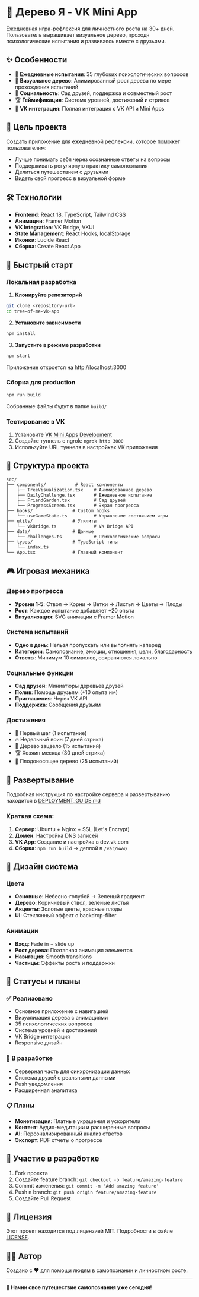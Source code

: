 # 🌳 Дерево Я - VK Mini App

Ежедневная игра-рефлексия для личностного роста на 30+ дней. Пользователь выращивает визуальное дерево, проходя психологические испытания и развиваясь вместе с друзьями.

## ✨ Особенности

- 🌱 **Ежедневные испытания**: 35 глубоких психологических вопросов
- 🎨 **Визуальное дерево**: Анимированный рост дерева по мере прохождения испытаний  
- 👥 **Социальность**: Сад друзей, поддержка и совместный рост
- 🏆 **Геймификация**: Система уровней, достижений и стриков
- 📱 **VK интеграция**: Полная интеграция с VK API и Mini Apps

## 🎯 Цель проекта

Создать приложение для ежедневной рефлексии, которое поможет пользователям:
- Лучше понимать себя через осознанные ответы на вопросы
- Поддерживать регулярную практику самопознания
- Делиться путешествием с друзьями
- Видеть свой прогресс в визуальной форме

## 🛠️ Технологии

- **Frontend**: React 18, TypeScript, Tailwind CSS
- **Анимации**: Framer Motion
- **VK Integration**: VK Bridge, VKUI
- **State Management**: React Hooks, localStorage
- **Иконки**: Lucide React
- **Сборка**: Create React App

## 🚀 Быстрый старт

### Локальная разработка

1. **Клонируйте репозиторий**
```bash
git clone <repository-url>
cd tree-of-me-vk-app
```

2. **Установите зависимости**
```bash
npm install
```

3. **Запустите в режиме разработки**
```bash
npm start
```

Приложение откроется на http://localhost:3000

### Сборка для production

```bash
npm run build
```

Собранные файлы будут в папке `build/`

### Тестирование в VK

1. Установите [VK Mini Apps Development](https://vk.com/dev/miniapps_development)
2. Создайте туннель с ngrok: `ngrok http 3000`
3. Используйте URL туннеля в настройках VK приложения

## 📁 Структура проекта

```
src/
├── components/           # React компоненты
│   ├── TreeVisualization.tsx    # Анимированное дерево
│   ├── DailyChallenge.tsx       # Ежедневное испытание
│   ├── FriendGarden.tsx         # Сад друзей
│   └── ProgressScreen.tsx       # Экран прогресса
├── hooks/               # Custom hooks
│   └── useGameState.ts          # Управление состоянием игры
├── utils/               # Утилиты
│   └── vkBridge.ts              # VK Bridge API
├── data/                # Данные
│   └── challenges.ts            # Психологические вопросы
├── types/               # TypeScript типы
│   └── index.ts
└── App.tsx              # Главный компонент
```

## 🎮 Игровая механика

### Дерево прогресса
- **Уровни 1-5**: Ствол → Корни → Ветки → Листья → Цветы → Плоды
- **Рост**: Каждое испытание добавляет +20 опыта
- **Визуализация**: SVG анимации с Framer Motion

### Система испытаний
- **Одно в день**: Нельзя пропускать или выполнять наперед
- **Категории**: Самопознание, эмоции, отношения, цели, благодарность
- **Ответы**: Минимум 10 символов, сохраняются локально

### Социальные функции
- **Сад друзей**: Миниатюры деревьев друзей
- **Полив**: Помощь друзьям (+10 опыта им)
- **Приглашения**: Через VK API
- **Поддержка**: Сообщения друзьям

### Достижения
- 🌱 Первый шаг (1 испытание)
- 🔥 Недельный воин (7 дней стрика)
- 🌸 Дерево зацвело (15 испытаний)
- 🏆 Хозяин месяца (30 дней стрика)
- 🍎 Плодоносящее дерево (25 испытаний)

## 🔧 Развертывание

Подробная инструкция по настройке сервера и развертыванию находится в [DEPLOYMENT_GUIDE.md](./DEPLOYMENT_GUIDE.md)

### Краткая схема:
1. **Сервер**: Ubuntu + Nginx + SSL (Let's Encrypt)
2. **Домен**: Настройка DNS записей
3. **VK App**: Создание и настройка в dev.vk.com
4. **Сборка**: `npm run build` → деплой в `/var/www/`

## 🎨 Дизайн система

### Цвета
- **Основные**: Небесно-голубой → Зеленый градиент
- **Дерево**: Коричневый ствол, зеленые листья
- **Акценты**: Золотые цветы, красные плоды
- **UI**: Стеклянный эффект с backdrop-filter

### Анимации
- **Вход**: Fade in + slide up
- **Рост дерева**: Поэтапная анимация элементов
- **Навигация**: Smooth transitions
- **Частицы**: Эффекты роста и поддержки

## 🚦 Статусы и планы

### ✅ Реализовано
- Основное приложение с навигацией
- Визуализация дерева с анимациями
- 35 психологических вопросов
- Система уровней и достижений
- VK Bridge интеграция
- Responsive дизайн

### 🔄 В разработке
- Серверная часть для синхронизации данных
- Система друзей с реальными данными
- Push уведомления
- Расширенная аналитика

### 📋 Планы
- **Монетизация**: Платные украшения и ускорители
- **Контент**: Аудио-медитации и расширенные вопросы
- **AI**: Персонализированный анализ ответов
- **Экспорт**: PDF отчеты о прогрессе

## 🤝 Участие в разработке

1. Fork проекта
2. Создайте feature branch: `git checkout -b feature/amazing-feature`
3. Commit изменения: `git commit -m 'Add amazing feature'`
4. Push в branch: `git push origin feature/amazing-feature`
5. Создайте Pull Request

## 📄 Лицензия

Этот проект находится под лицензией MIT. Подробности в файле [LICENSE](LICENSE).

## 👨‍💻 Автор

Создано с ❤️ для помощи людям в самопознании и личностном росте.

---

**🌱 Начни свое путешествие самопознания уже сегодня!**